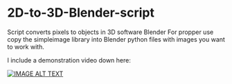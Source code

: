 # 2D-to-3D-Blender-script
Script converts pixels to objects in 3D software Blender
For propper use copy the simpleimage library into Blender python files with images you want to work with.

I include a demonstration video down here:

[![IMAGE ALT TEXT](https://img.youtube.com/vi/uTO8D86Xsuk/0.jpg)](https://www.youtube.com/watch?v=uTO8D86Xsuk "Demo Video")
